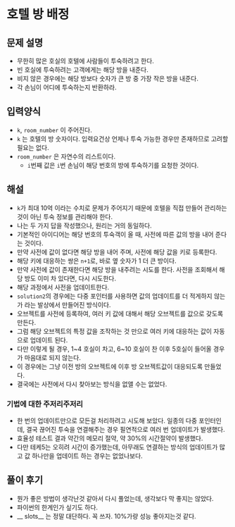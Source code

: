 # 호텔 방 배정
## 문제 설명
- 무한히 많은 호실의 호텔에 사람들이 투숙하려고 한다.
- 빈 호실에 투숙하려는 고객에게는 해당 방을 내준다.
- 비지 않은 경우에는 해당 방보다 숫자가 큰 방 중 가장 작은 방을 내준다.
- 각 손님이 어디에 투숙하는지 반환하라.

## 입력양식
- `k`, `room_number` 이 주어진다.
- `k` 는 호텔의 방 숫자이다. 입력요건상 언제나 투숙 가능한 경우만 존재하므로 고려할 필요는 없다.
- `room_number` 은 자연수의 리스트이다.
  - `i`번째 값은 `i`번 손님이 해당 번호의 방에 투숙하기를 요청한 것이다.
  
## 해설
- `k`가 최대 10억 이라는 수치로 문제가 주어지기 때문에 호텔을 직접 만들어 관리하는 것이 아닌 투숙 정보를 관리해야 한다.
- 나는 두 가지 답을 작성했으나, 원리는 거의 동일하다.
- 기본적인 아이디어는 해당 번호의 투숙객이 올 때, 사전에 따른 값의 방을 내어 준다는 것이다.
- 만약 사전에 값이 없다면 해당 방을 내어 주며, 사전에 해당 값을 키로 등록한다.
- 해당 키에 대응하는 쌍은 `n+1`로, 바로 옆 숫자가 1 더 큰 방이다.
- 만약 사전에 값이 존재한다면 해당 방을 내주려는 시도를 한다. 사전을 조회해서 해당 방도 이미 차 있다면, 다시 시도한다.
- 해당 과정에서 사전을 업데이트한다.
- `solution2`의 경우에는 다중 포인터를 사용하면 값의 업데이트를 더 적게하지 않는가 라는 발상에서 만들어진 방식이다.
- 오브젝트를 사전에 등록하여, 여러 키 값에 대해서 해당 오브젝트를 값으로 갖도록 만든다.
- 그럼 해당 오브젝트의 특정 값을 조작하는 것 만으로 여러 키에 대응하는 값이 자동으로 업데이트 된다.
- 다만 이렇게 될 경우, 1~4 호실이 차고, 6~10 호실이 찬 이후 5호실이 들어올 경우가 마음대로 되지 않는다.
- 이 경우에는 그냥 이전 방의 오브젝트에 이후 방 오브젝트값이 대응되도록 만들었다.
- 결국에는 사전에서 다시 찾아보는 방식을 없앨 수는 없었다.

### 기법에 대한 주저리주저리
- 한 번의 업데이트만으로 모든걸 처리하려고 시도해 보았다. 일종의 다중 포인터인데, 결국 끊어진 투숙을 연결해주는 경우 필연적으로 여러 번 업데이트가 발생했다.
- 효율성 테스트 결과 약간의 메모리 절약, 약 30%의 시간절약이 발생했다.
- 다만 테케5는 오히려 시간이 증가했는데, 아무래도 연결하는 방식의 업데이트가 많고 값 하나만을 업데이트 하는 경우는 없었나보다.

## 풀이 후기
- 뭔가 좋은 방법이 생각난것 같아서 다시 풀었는데, 생각보다 막 좋지는 않았다.
- 파이썬의 한계인가 싶기도 하다.
- __ slots__ 는 정말 대단하다. 꼭 쓰자. 10%가량 성능 좋아지는것 같다.
